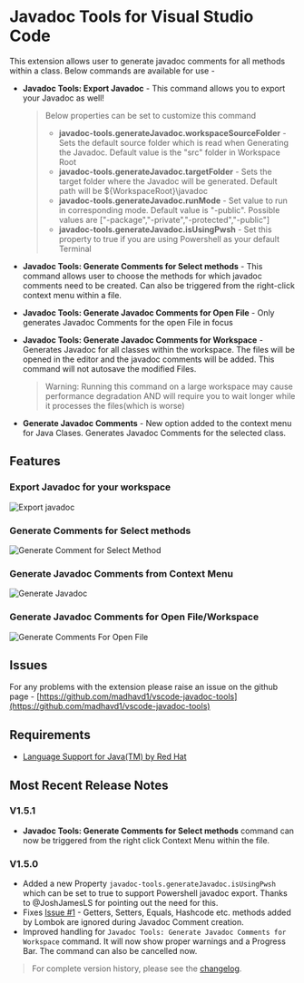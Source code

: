 # Javadoc Tools for Visual Studio Code

This extension allows user to generate javadoc comments for all methods within a class.
Below commands are available for use - 
* **Javadoc Tools: Export Javadoc** - This command allows you to export your Javadoc as well!
  > Below properties can be set to customize this command
  > * **javadoc-tools.generateJavadoc.workspaceSourceFolder** - Sets the default source folder which is read when Generating the Javadoc. Default value is the \"src\" folder in Workspace Root
  > * **javadoc-tools.generateJavadoc.targetFolder** - Sets the target folder where the Javadoc will be generated. Default path will be ${WorkspaceRoot}\\javadoc
  > * **javadoc-tools.generateJavadoc.runMode** - Set value to run in corresponding mode. Default value is \"-public\". Possible values are ["-package","-private","-protected","-public"]
  > * **javadoc-tools.generateJavadoc.isUsingPwsh** - Set this property to true if you are using Powershell as your default Terminal

* **Javadoc Tools: Generate Comments for Select methods** - This command allows user to choose the methods for which javadoc comments need to be created. Can also be triggered from the right-click context menu within a file.
* **Javadoc Tools: Generate Javadoc Comments for Open File** - Only generates Javadoc Comments for the open File in focus
* **Javadoc Tools: Generate Javadoc Comments for Workspace** - Generates Javadoc for all classes within the workspace.
    The files will be opened in the editor and the javadoc comments will be added. This command will not autosave the modified Files.
    >Warning: Running this command on a large workspace may cause performance degradation AND will require you to wait longer while it processes the files(which is worse)
* **Generate Javadoc Comments** - New option added to the context menu for Java Clases. Generates Javadoc Comments for the selected class.

## Features

### Export Javadoc for your workspace
![Export javadoc](/img/export_javadoc.jpg)

### Generate Comments for Select methods
![Generate Comment for Select Method](/img/select_method.gif)

### Generate Javadoc Comments from Context Menu
![Generate Javadoc](/img/genFromContext.png)

### Generate Javadoc Comments for Open File/Workspace
![Generate Comments For Open File](/img/CmdPallete.png)

## Issues
For any problems with the extension please raise an issue on the github page - [https://github.com/madhavd1/vscode-javadoc-tools](https://github.com/madhavd1/vscode-javadoc-tools)
## Requirements
* [Language Support for Java(TM) by Red Hat](https://marketplace.visualstudio.com/items?itemName=redhat.java)

## Most Recent Release Notes
### V1.5.1
- **Javadoc Tools: Generate Comments for Select methods** command can now be triggered from the right click Context Menu within the file.
### V1.5.0
- Added a new Property `javadoc-tools.generateJavadoc.isUsingPwsh` which can be set to true to support Powershell javadoc export. Thanks to @JoshJamesLS for pointing out the need for this.
- Fixes [Issue #1](https://github.com/madhavd1/vscode-javadoc-tools/issues/1) - Getters, Setters, Equals, Hashcode etc. methods added by Lombok are ignored during Javadoc Comment creation.
- Improved handling for `Javadoc Tools: Generate Javadoc Comments for Workspace` command. It will now show proper warnings and a Progress Bar. The command can also be cancelled now.

>For complete version history, please see the [changelog](https://marketplace.visualstudio.com/items/madhavd1.javadoc-tools/changelog).